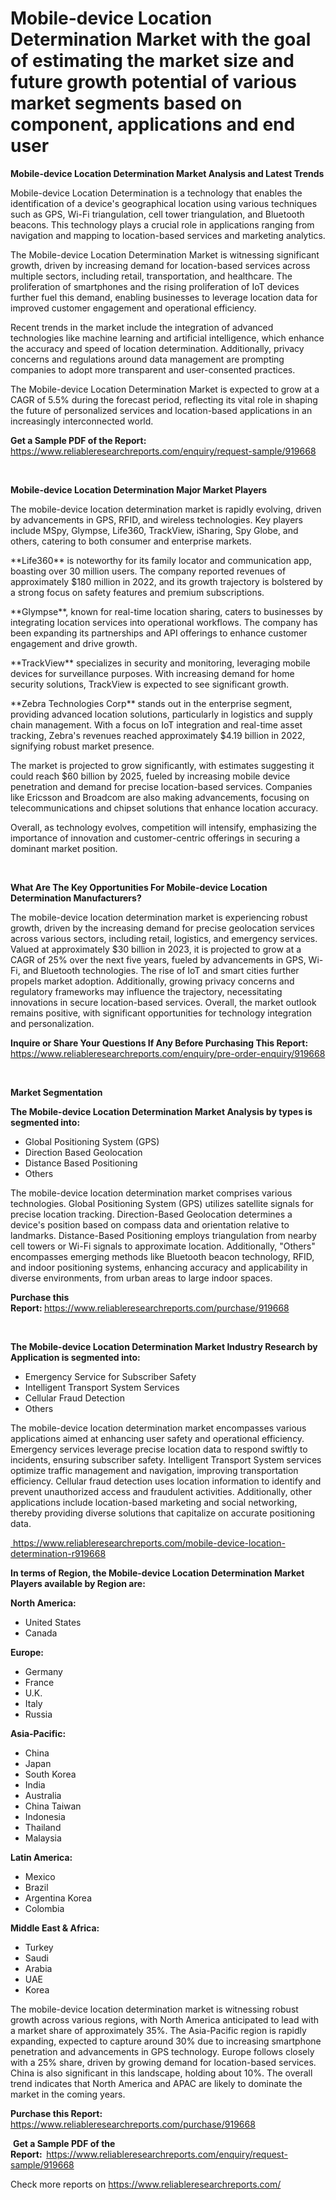 <p><h1>Mobile-device Location Determination Market with the goal of estimating the market size and future growth potential of various market segments based on component, applications and end user</h1></p><p><strong>Mobile-device Location Determination Market Analysis and Latest Trends</strong></p>
<p><p>Mobile-device Location Determination is a technology that enables the identification of a device's geographical location using various techniques such as GPS, Wi-Fi triangulation, cell tower triangulation, and Bluetooth beacons. This technology plays a crucial role in applications ranging from navigation and mapping to location-based services and marketing analytics.</p><p>The Mobile-device Location Determination Market is witnessing significant growth, driven by increasing demand for location-based services across multiple sectors, including retail, transportation, and healthcare. The proliferation of smartphones and the rising proliferation of IoT devices further fuel this demand, enabling businesses to leverage location data for improved customer engagement and operational efficiency. </p><p>Recent trends in the market include the integration of advanced technologies like machine learning and artificial intelligence, which enhance the accuracy and speed of location determination. Additionally, privacy concerns and regulations around data management are prompting companies to adopt more transparent and user-consented practices. </p><p>The Mobile-device Location Determination Market is expected to grow at a CAGR of 5.5% during the forecast period, reflecting its vital role in shaping the future of personalized services and location-based applications in an increasingly interconnected world.</p></p>
<p><strong>Get a Sample PDF of the Report:&nbsp;</strong> <a href="https://www.reliableresearchreports.com/enquiry/request-sample/919668?utm_campaign=2251&utm_medium=2&utm_source=Github&utm_content=ia&utm_term=11032025&utm_id=mobile-device-location-determination">https://www.reliableresearchreports.com/enquiry/request-sample/919668</a></p>
<p>&nbsp;</p>
<p><strong>Mobile-device Location Determination Major Market Players</strong></p>
<p><p>The mobile-device location determination market is rapidly evolving, driven by advancements in GPS, RFID, and wireless technologies. Key players include MSpy, Glympse, Life360, TrackView, iSharing, Spy Globe, and others, catering to both consumer and enterprise markets.</p><p>**Life360** is noteworthy for its family locator and communication app, boasting over 30 million users. The company reported revenues of approximately $180 million in 2022, and its growth trajectory is bolstered by a strong focus on safety features and premium subscriptions.</p><p>**Glympse**, known for real-time location sharing, caters to businesses by integrating location services into operational workflows. The company has been expanding its partnerships and API offerings to enhance customer engagement and drive growth.</p><p>**TrackView** specializes in security and monitoring, leveraging mobile devices for surveillance purposes. With increasing demand for home security solutions, TrackView is expected to see significant growth.</p><p>**Zebra Technologies Corp** stands out in the enterprise segment, providing advanced location solutions, particularly in logistics and supply chain management. With a focus on IoT integration and real-time asset tracking, Zebra's revenues reached approximately $4.19 billion in 2022, signifying robust market presence.</p><p>The market is projected to grow significantly, with estimates suggesting it could reach $60 billion by 2025, fueled by increasing mobile device penetration and demand for precise location-based services. Companies like Ericsson and Broadcom are also making advancements, focusing on telecommunications and chipset solutions that enhance location accuracy.</p><p>Overall, as technology evolves, competition will intensify, emphasizing the importance of innovation and customer-centric offerings in securing a dominant market position.</p></p>
<p>&nbsp;</p>
<p><strong>What Are The Key Opportunities For Mobile-device Location Determination Manufacturers?</strong></p>
<p><p>The mobile-device location determination market is experiencing robust growth, driven by the increasing demand for precise geolocation services across various sectors, including retail, logistics, and emergency services. Valued at approximately $30 billion in 2023, it is projected to grow at a CAGR of 25% over the next five years, fueled by advancements in GPS, Wi-Fi, and Bluetooth technologies. The rise of IoT and smart cities further propels market adoption. Additionally, growing privacy concerns and regulatory frameworks may influence the trajectory, necessitating innovations in secure location-based services. Overall, the market outlook remains positive, with significant opportunities for technology integration and personalization.</p></p>
<p><strong>Inquire or Share Your Questions If Any Before Purchasing This Report:</strong> <a href="https://www.reliableresearchreports.com/enquiry/pre-order-enquiry/919668?utm_campaign=2251&utm_medium=2&utm_source=Github&utm_content=ia&utm_term=11032025&utm_id=mobile-device-location-determination">https://www.reliableresearchreports.com/enquiry/pre-order-enquiry/919668</a></p>
<p>&nbsp;</p>
<p><strong>Market Segmentation</strong></p>
<p><strong>The Mobile-device Location Determination Market Analysis by types is segmented into:</strong></p>
<p><ul><li>Global Positioning System (GPS)</li><li>Direction Based Geolocation</li><li>Distance Based Positioning</li><li>Others</li></ul></p>
<p><p>The mobile-device location determination market comprises various technologies. Global Positioning System (GPS) utilizes satellite signals for precise location tracking. Direction-Based Geolocation determines a device's position based on compass data and orientation relative to landmarks. Distance-Based Positioning employs triangulation from nearby cell towers or Wi-Fi signals to approximate location. Additionally, "Others" encompasses emerging methods like Bluetooth beacon technology, RFID, and indoor positioning systems, enhancing accuracy and applicability in diverse environments, from urban areas to large indoor spaces.</p></p>
<p><strong>Purchase this Report:&nbsp;</strong><a href="https://www.reliableresearchreports.com/purchase/919668?utm_campaign=2251&utm_medium=2&utm_source=Github&utm_content=ia&utm_term=11032025&utm_id=mobile-device-location-determination">https://www.reliableresearchreports.com/purchase/919668</a></p>
<p>&nbsp;</p>
<p><strong>The Mobile-device Location Determination Market Industry Research by Application is segmented into:</strong></p>
<p><ul><li>Emergency Service for Subscriber Safety</li><li>Intelligent Transport System Services</li><li>Cellular Fraud Detection</li><li>Others</li></ul></p>
<p><p>The mobile-device location determination market encompasses various applications aimed at enhancing user safety and operational efficiency. Emergency services leverage precise location data to respond swiftly to incidents, ensuring subscriber safety. Intelligent Transport System services optimize traffic management and navigation, improving transportation efficiency. Cellular fraud detection uses location information to identify and prevent unauthorized access and fraudulent activities. Additionally, other applications include location-based marketing and social networking, thereby providing diverse solutions that capitalize on accurate positioning data.</p></p>
<p><a href="https://www.reliableresearchreports.com/mobile-device-location-determination-r919668?utm_campaign=2251&utm_medium=2&utm_source=Github&utm_content=ia&utm_term=11032025&utm_id=mobile-device-location-determination">&nbsp;https://www.reliableresearchreports.com/mobile-device-location-determination-r919668</a></p>
<p><strong>In terms of Region, the Mobile-device Location Determination Market Players available by Region are:</strong></p>
<p>
    <p> <strong> North America: </strong>
        <ul>
            <li>United States</li>
            <li>Canada</li>
        </ul>
        </p> 
    <p> <strong> Europe: </strong>
        <ul>
            <li>Germany</li>
            <li>France</li>
            <li>U.K.</li>
            <li>Italy</li>
            <li>Russia</li>
        </ul>
        </p> 
    <p> <strong> Asia-Pacific: </strong>
        <ul>
            <li>China</li>
            <li>Japan</li>
            <li>South Korea</li>
            <li>India</li>
            <li>Australia</li>
            <li>China Taiwan</li>
            <li>Indonesia</li>
            <li>Thailand</li>
            <li>Malaysia</li>
        </ul>
        </p> 
    <p> <strong> Latin America: </strong>
        <ul>
            <li>Mexico</li>
            <li>Brazil</li>
            <li>Argentina Korea</li>
            <li>Colombia</li>
        </ul>
        </p> 
    <p> <strong> Middle East & Africa: </strong>
        <ul>
            <li>Turkey</li>
            <li>Saudi</li>
            <li>Arabia</li>
            <li>UAE</li>
            <li>Korea</li>
        </ul>
    </p>
    </p>
<p><p>The mobile-device location determination market is witnessing robust growth across various regions, with North America anticipated to lead with a market share of approximately 35%. The Asia-Pacific region is rapidly expanding, expected to capture around 30% due to increasing smartphone penetration and advancements in GPS technology. Europe follows closely with a 25% share, driven by growing demand for location-based services. China is also significant in this landscape, holding about 10%. The overall trend indicates that North America and APAC are likely to dominate the market in the coming years.</p></p>
<p><strong>Purchase this Report: </strong><a href="https://www.reliableresearchreports.com/purchase/919668?utm_campaign=2251&utm_medium=2&utm_source=Github&utm_content=ia&utm_term=11032025&utm_id=mobile-device-location-determination">https://www.reliableresearchreports.com/purchase/919668</a></p>
<p>&nbsp;<strong>Get a Sample PDF of the Report:&nbsp;&nbsp;</strong><a href="https://www.reliableresearchreports.com/enquiry/request-sample/919668?utm_campaign=2251&utm_medium=2&utm_source=Github&utm_content=ia&utm_term=11032025&utm_id=mobile-device-location-determination">https://www.reliableresearchreports.com/enquiry/request-sample/919668</a></p>
<p><strong></strong></p>
<p>Check more reports on <a href="https://www.reliableresearchreports.com/?utm_campaign=2251&utm_medium=2&utm_source=Github&utm_content=ia&utm_term=11032025&utm_id=mobile-device-location-determination">https://www.reliableresearchreports.com/</a></p>